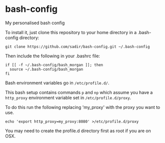 # bash-config
My personalised bash config

To install it, just clone this repository to your home directory in a .bash-config directory:

```
git clone https://github.com/sadir/bash-config.git ~/.bash-config
```

Then include the following in your .bashrc file:

```
if [[ -f ~/.bash-config/bash_morgan ]]; then
  source ~/.bash-config/bash_morgan
fi
```

Bash environment variables go in `/etc/profile.d/`.

This bash setup contains commands `p` and `np` which assume you have a `http_proxy` environment variable set in `/etc/profile.d/proxy`.

To do this run the following replacing 'my_proxy' with the proxy you want to use.

`echo 'export http_proxy=my_proxy:8080' >/etc/profile.d/proxy`

You may need to create the profile.d directory first as root if you are on OSX.

